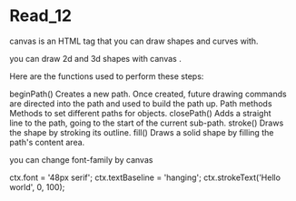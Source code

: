# Read_12

canvas is an HTML tag that you can draw shapes and curves with. 

you can draw 2d and 3d shapes with canvas .

Here are the functions used to perform these steps:

beginPath()
Creates a new path. Once created, future drawing commands are directed into the path and used to build the path up.
Path methods
Methods to set different paths for objects.
closePath()
Adds a straight line to the path, going to the start of the current sub-path.
stroke()
Draws the shape by stroking its outline.
fill()
Draws a solid shape by filling the path's content area.

you can change font-family by canvas 

ctx.font = '48px serif';
ctx.textBaseline = 'hanging';
ctx.strokeText('Hello world', 0, 100);